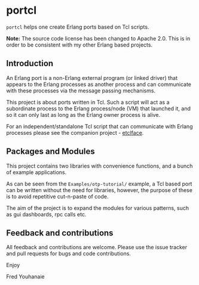 
# portcl

`portcl` helps one create Erlang ports based on Tcl scripts.

__Note:__ The source code license has been changed to Apache 2.0. This
is in order to be consistent with my other Erlang based projects.

## Introduction

An Erlang port is a non-Erlang external program (or linked driver)
that appears to the Erlang processes as another process and can
communicate with these processes via the message passing mechanisms.

This project is about ports written in Tcl. Such a script will act as
a subordinate process to the Erlang process/node (VM) that launched
it, and so it can only last as long as the Erlang owner process is
alive.

For an independent/standalone Tcl script that can communicate with
Erlang processes please see the companion project -
[etclface](https://github.com/fredyouhanaie/etclface).

## Packages and Modules

This project contains two libraries with convenience functions, and a
bunch of example applications.

As can be seen from the `Examples/otp-tutorial/` example, a Tcl based
port can be written without the need for libraries, however, the
purpose of these is to avoid repetitive cut-n-paste of code.

The aim of the project is to expand the modules for various patterns,
such as gui dashboards, rpc calls etc.

## Feedback and contributions

All feedback and contributions are welcome. Please use the issue
tracker and pull requests for bugs and code contributions.


Enjoy

Fred Youhanaie

